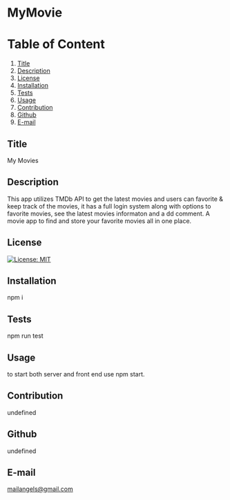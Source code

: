 # MyMovie
  
  # Table of Content
  1. [Title](#Title)
  2. [Description](#Description)
  3. [License](#License)
  4. [Installation](#Installation)
  5. [Tests](#Tests)
  6. [Usage](#Usage)
  7. [Contribution](#Contribution)
  8. [Github](#Github)
  9. [E-mail](#Email)  
  
  ## Title
  My Movies
  
  ## Description
This app utilizes TMDb API to get the latest movies and users can favorite & keep track of the movies, it has a full login system along with options to favorite movies, see the latest movies informaton and a dd comment. A movie app to find and store your favorite movies all in one place.
  
  ## License
  [![License: MIT](https://img.shields.io/badge/License-MIT-yellow.svg)](https://opensource.org/licenses/MIT)
  
  ## Installation
  npm i
  
  
  ## Tests
  npm run test
  
  ## Usage
  to start both server and front end use npm start.
  
  ## Contribution
  undefined
  
  ## Github
  undefined
  
  ## E-mail
  mailangels@gmail.com
